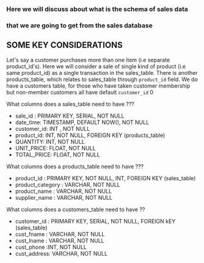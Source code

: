 ### Here we will discuss about what is the schema of sales data 
### that we are going to get from the sales database

## SOME KEY CONSIDERATIONS
Let's say a customer purchases more than one item (i.e separate product_id's).
Here we will consider a sale of single kind of product (i.e same product_id) as
a single transaction in the sales_table. There is another products_table, which relates to 
sales_table through `product_id` field. We do have a customers table, for those
who have taken customer membership but non-member customers all have default
`customer_id` 0

What columns does a sales_table need to have ???

- sale_id : PRIMARY KEY, SERIAL, NOT NULL
- date_time: TIMESTAMP, DEFAULT NOW(), NOT NULL
- customer_id: INT , NOT NULL
- product_id: INT, NOT NULL, FOREIGN KEY (products_table)
- QUANTITY: INT, NOT NULL
- UNIT_PRICE: FLOAT, NOT NULL
- TOTAL_PRICE: FLOAT, NOT NULL

What columns does a products_table need to have ???
- product_id : PRIMARY KEY, NOT NULL, INT, FOREIGN KEY (sales_table)
- product_category : VARCHAR, NOT NULL
- product_name : VARCHAR, NOT NULL
- supplier_name : VARCHAR, NOT NULL

What columns does a customers_table need to have ??
- customer_id : PRIMARY KEY, SERIAL, NOT NULL, FOREIGN kEY (sales_table)
- cust_fname : VARCHAR, NOT NULL
- cust_lname : VARCHAR, NOT NULL
- cust_phone :INT, NOT NULL
- cust_address: VARCHAR, NOT NULL
